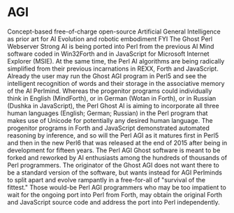 # AGI
Concept-based free-of-charge open-source Artificial General Intelligence as prior art for AI Evolution and robotic embodiment
FYI
The Ghost Perl Webserver Strong AI is being ported into Perl from the previous AI Mind software coded in Win32Forth and in JavaScript for Microsoft Internet Explorer (MSIE). At the same time, the Perl AI algorithms are being radically simplified from their previous incarnations in REXX, Forth and JavaScript. Already the user may run the Ghost AGI program in Perl5 and see the intelligent recognition of words and their storage in the associative memory of the AI Perlmind. Whereas the progenitor programs could individually think in English (MindForth), or in German (Wotan in Forth), or in Russian (Dushka in JavaScript), the Perl Ghost AI is aiming to incorporate all three human languages (English; German; Russian) in the Perl program that makes use of Unicode for potentially any desired human language. The progenitor programs in Forth and JavaScript demonstrated automated reasoning by inference, and so will the Perl AGI as it matures first in Perl5 and then in the new Perl6 that was released at the end of 2015 after being in development for fifteen years. The Perl AGI Ghost software is meant to be forked and reworked by AI enthusiasts among the hundreds of thousands of Perl programmers. The originator of the Ghost AGI does not want there to be a standard version of the software, but wants instead for AGI Perlminds to split apart and evolve rampantly in a free-for-all of "survival of the fittest." Those would-be Perl AGI programmers who may be too impatient to wait for the ongoing port into Perl from Forth, may obtain the original Forth and JavaScript source code and address the port into Perl independently.
